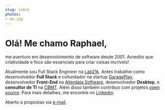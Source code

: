 ```yaml
---
slug: sobre
photos:
- me.jpg
---
```

# Olá! Me chamo **Raphael**, <br/>

me aventuro em desenvolvimento de software desde 2001. Acredito que criatividade e foco são essenciais para criar coisas incríveis!

Atualmente sou Full Stack Engineer na [Lab21k](http://www.lab21k.com.br). Antes trabalhei como desenvolvedor **Full Stack** e cofundador na startup [GaragePlay](http://garageplay.net), desenvolvedor **Front-End** na [Alterdata Software](http://www.alterdata.com.br), desenvolvedor **Desktop**, e **consultor de TI** na [CBMT](http://www.cbmuaythai.com.br). Além disso também contribuo com projetos [open source](https://github.com/raphaklaus). Para mais detalhes, me encontre no [Linkedin](http://linkedin.com/in/raphaelduartepinheiro).

Aberto a propostas via <a href="mailto:%72%61%70%68%61%6b%6c%61%75%73@%67%6d%61%69%6c.%63%6f%6d">e-mail</a>.
